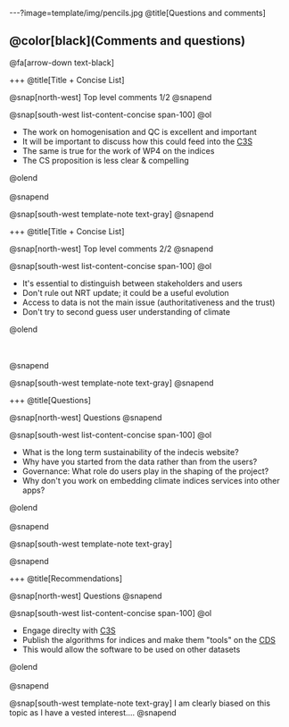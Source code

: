 ---?image=template/img/pencils.jpg
@title[Questions and comments]

## @color[black](Comments and questions)

@fa[arrow-down text-black]

+++
@title[Title + Concise List]

@snap[north-west]
Top level comments 1/2
@snapend

@snap[south-west list-content-concise span-100]
@ol
-  The work on homogenisation and QC is excellent and important
- It will be important to discuss how this could feed into the [C3S](http://climate.copernicus.eu)
- The same is true for the work of WP4 on the indices
- The CS proposition is less clear & compelling

@olend
<br><br>
@snapend

@snap[south-west template-note text-gray]
@snapend

+++
@title[Title + Concise List]

@snap[north-west]
Top level comments 2/2
@snapend


@snap[south-west list-content-concise span-100]
@ol
-  It's essential to distinguish between stakeholders and users
- Don't rule out NRT update; it could be a useful evolution
- Access to data is not the main issue (authoritativeness and the trust)
- Don't try to second guess user understanding of climate

@olend

<br><br>
@snapend

@snap[south-west template-note text-gray]
@snapend


+++
@title[Questions]

@snap[north-west]
Questions
@snapend

@snap[south-west list-content-concise span-100]
@ol
- What is the long term sustainability of the indecis website?
- Why have you started from the data rather than from the users?
- Governance: What role do users play in the shaping of the project?
- Why don't you work on embedding climate indices services into other apps?



@olend
<br><br>
@snapend

@snap[south-west template-note text-gray]

@snapend


+++
@title[Recommendations]

@snap[north-west]
Questions
@snapend

@snap[south-west list-content-concise span-100]
@ol
- Engage direclty with [C3S](http://climate.copernicus.eu)
- Publish the algorithms for indices and make them "tools" on the [CDS](http://cds.climate.copernicus.eu)
- This would allow the software to be used on other datasets 




@olend
<br><br>
@snapend

@snap[south-west template-note text-gray]
I am clearly biased on this topic as I have a vested interest....
@snapend
